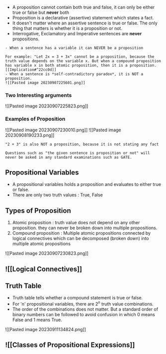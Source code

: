 - A proposition cannot contain both true and false, it can only be either true or false but **never** both
- Proposition is a declarative (assertive) statement which states a fact.
- It doesn't matter where an assertive sentence is true or false. The only thing that matters is whether it is a proposition or not.
- Interrogative, Exclamatory and Imperative sentences are **never** propositions.

```ad-important
- When a sentence has a variable it can NEVER be a proposition

For example: "Let 2x = 3 + 3x" cannot be a proposition, because the truth value depends on the variable x. But when a compound proposition has variable x in both atomic proposition, then it is a proposition. [[Implication#^22cc0d]]
- When a sentence is *self-contradictory paradox*, it is NOT a proposition.
![[Pasted image 20230907225601.png]]

```


### Two Interesting arguments
![[Pasted image 20230907225823.png]]

### Examples of Proposition

![[Pasted image 20230907230010.png]]
![[Pasted image 20230908190233.png]]

```ad-attention
"2 + 3" is also NOT a proposition, because it is not stating any fact
```

```ad-warning
Questions such as "the given sentence is proposition or not" will never be asked in any standard examinations such as GATE.
```

## Propositional Variables

- A propositional variables holds a proposition and evaluates to either true or false.
- There are only two truth values : True, False

## Types of Proposition

1. Atomic proposition : truth value does not depend on any other proposition. they can never be broken down into multiple propositions.
2. Compound proposition : Multiple atomic propositions connected by logical connectives which can be decomposed (broken down) into multiple atomic propositions

![[Pasted image 20230907230823.png]]

## ![[Logical Connectives]]
## Truth Table

- Truth table tells whether a compound statement is true or false.
- For 'n' propositional variables, there are $2^n$ truth value combinations. 
- The order of the combinations does not matter. But a standard order of binary numbers can be followed to avoid confusion in which 0 means False and 1 means True.

![[Pasted image 20230911134824.png]]


## ![[Classes of Propositional Expressions]]
